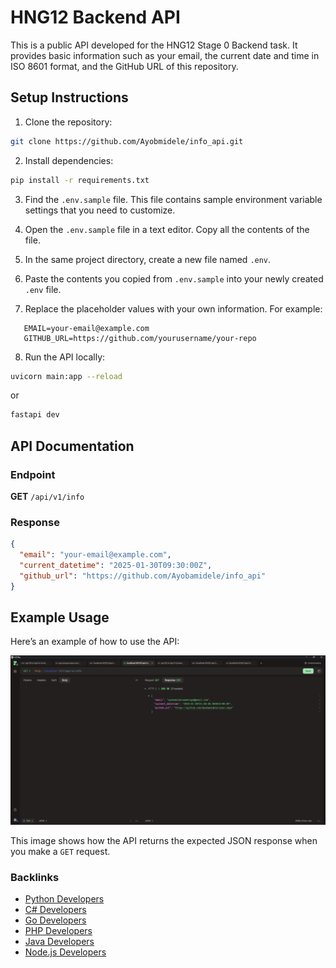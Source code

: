 # HNG12 Backend API

This is a public API developed for the HNG12 Stage 0 Backend task. It provides basic information such as your email, the current date and time in ISO 8601 format, and the GitHub URL of this repository.

## Setup Instructions

1. Clone the repository:

```bash
git clone https://github.com/Ayobmidele/info_api.git
```

2. Install dependencies:

```bash
pip install -r requirements.txt
```

3. Find the `.env.sample` file. This file contains sample environment variable settings that you need to customize.

4. Open the `.env.sample` file in a text editor. Copy all the contents of the file.

5. In the same project directory, create a new file named `.env`.

6. Paste the contents you copied from `.env.sample` into your newly created `.env` file.

7. Replace the placeholder values with your own information. For example:

```env
   EMAIL=your-email@example.com
   GITHUB_URL=https://github.com/yourusername/your-repo
```

8. Run the API locally:

```bash
uvicorn main:app --reload
```

or

```bash
fastapi dev
```

## API Documentation

### Endpoint

**GET** `/api/v1/info`

### Response

```json
{
  "email": "your-email@example.com",
  "current_datetime": "2025-01-30T09:30:00Z",
  "github_url": "https://github.com/Ayobamidele/info_api"
}
```

## Example Usage

Here’s an example of how to use the API:

![Info API](.\assets\image.png)

This image shows how the API returns the expected JSON response when you make a `GET` request.

### Backlinks

- [Python Developers](https://hng.tech/hire/python-developers)
- [C# Developers](https://hng.tech/hire/csharp-developers)
- [Go Developers](https://hng.tech/hire/golang-developers)
- [PHP Developers](https://hng.tech/hire/php-developers)
- [Java Developers](https://hng.tech/hire/java-developers)
- [Node.js Developers](https://hng.tech/hire/nodejs-developers)
